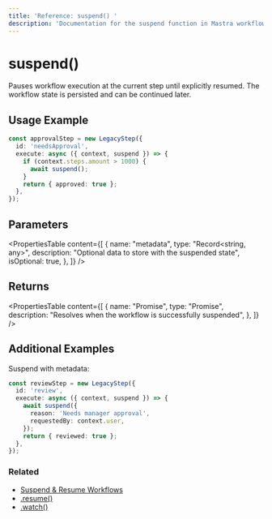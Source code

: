 ```yaml
---
title: 'Reference: suspend() '
description: 'Documentation for the suspend function in Mastra workflows, which pauses execution until resumed.'
---
```


# suspend()

Pauses workflow execution at the current step until explicitly resumed. The workflow state is persisted and can be continued later.

## Usage Example

```typescript
const approvalStep = new LegacyStep({
  id: 'needsApproval',
  execute: async ({ context, suspend }) => {
    if (context.steps.amount > 1000) {
      await suspend();
    }
    return { approved: true };
  },
});
```

## Parameters

<PropertiesTable
content={[
{
name: "metadata",
type: "Record<string, any>",
description: "Optional data to store with the suspended state",
isOptional: true,
},
]}
/>

## Returns

<PropertiesTable
content={[
{
name: "Promise<void>",
type: "Promise",
description: "Resolves when the workflow is successfully suspended",
},
]}
/>

## Additional Examples

Suspend with metadata:

```typescript
const reviewStep = new LegacyStep({
  id: 'review',
  execute: async ({ context, suspend }) => {
    await suspend({
      reason: 'Needs manager approval',
      requestedBy: context.user,
    });
    return { reviewed: true };
  },
});
```

### Related

- [Suspend & Resume Workflows](../../docs/workflows-legacy/suspend-and-resume)
- [.resume()](./resume)
- [.watch()](./watch)
